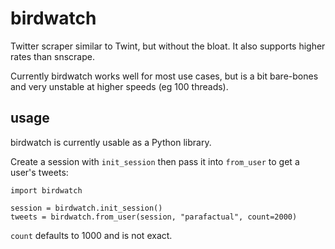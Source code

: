 # birdwatch

Twitter scraper similar to Twint, but without the bloat. It also
supports higher rates than snscrape.

Currently birdwatch works well for most use cases, but is a bit
bare-bones and very unstable at higher speeds (eg 100 threads).

## usage

birdwatch is currently usable as a Python library.

Create a session with `init_session` then pass it into `from_user` to
get a user's tweets:

	import birdwatch

	session = birdwatch.init_session()
	tweets = birdwatch.from_user(session, "parafactual", count=2000)

`count` defaults to 1000 and is not exact.
